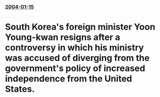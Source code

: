 ### [2004-01-15](/news/2004/01/15/index.md)

#  South Korea's foreign minister Yoon Young-kwan resigns after a controversy in which his ministry was accused of diverging from the government's policy of increased independence from the United States.



